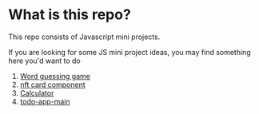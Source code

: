 # What is this repo?


This repo consists of Javascript mini projects.

If you are looking for some JS mini project ideas, you may find something here you'd want to do


1. [Word guessing game](https://github.com/Mahmud1087/JS-mini-projects/Guessing-number-game)
2. [nft card component](https://github.com/Mahmud1087/JS-mini-projects/tree/main/nft-preview-card-component-main/nft-preview-card-component-main)
3. [Calculator](https://github.com/Mahmud1087/JS-mini-projects/Simple-Calculator)
4. [todo-app-main](https://github.com/Mahmud1087/JS-mini-projects/todo-app-main/todo-app-main)